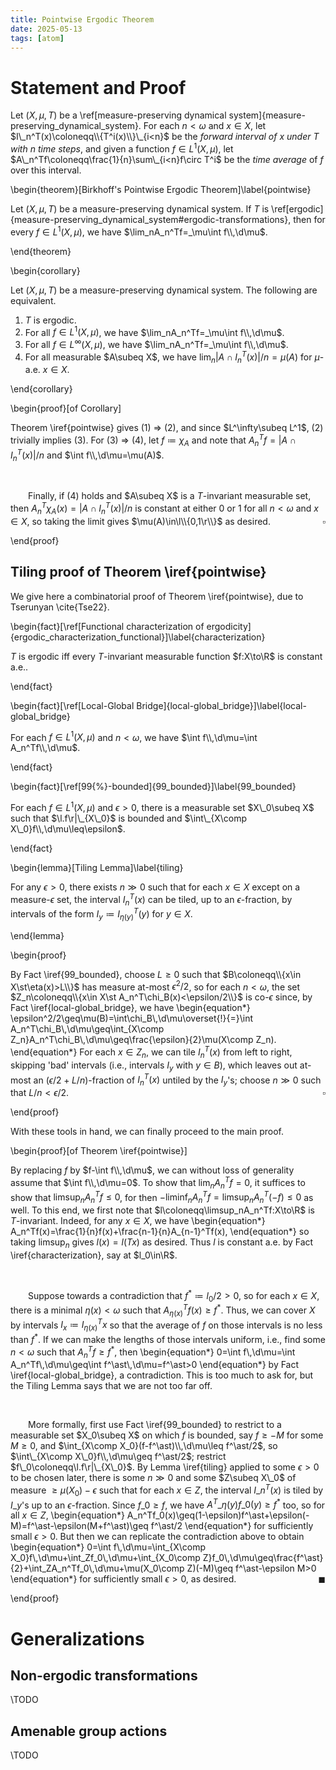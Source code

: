 ```yaml
---
title: Pointwise Ergodic Theorem
date: 2025-05-13
tags: [atom]
---
```


# Statement and Proof

Let $(X,\mu,T)$ be a \ref[measure-preserving dynamical system]{measure-preserving_dynamical_system}. For each $n<\omega$ and $x\in X$, let $I\_n^T(x)\coloneqq\\{T^i(x)\\}\_{i<n}$ be the _forward interval of $x$ under $T$ with $n$ time steps_, and given a function $f\in L^1(X,\mu)$, let $A\_n^Tf\coloneqq\frac{1}{n}\sum\_{i<n}f\circ T^i$ be the _time average_ of $f$ over this interval.

\begin{theorem}[Birkhoff's Pointwise Ergodic Theorem]\label{pointwise}

Let $(X,\mu,T)$ be a measure-preserving dynamical system. If $T$ is \ref[ergodic]{measure-preserving_dynamical_system#ergodic-transformations}, then for every $f\in L^1(X,\mu)$, we have $\lim_nA_n^Tf=_\mu\int f\\,\d\mu$.

\end{theorem}

\begin{corollary}

Let $(X,\mu,T)$ be a measure-preserving dynamical system. The following are equivalent.
1. $T$ is ergodic.
2. For all $f\in L^1(X,\mu)$, we have $\lim_nA_n^Tf=_\mu\int f\\,\d\mu$.
3. For all $f\in L^\infty(X,\mu)$, we have $\lim_nA_n^Tf=_\mu\int f\\,\d\mu$.
4. For all measurable $A\subeq X$, we have $\lim_n|A\cap I_n^T(x)|/n=\mu(A)$ for $\mu$-a.e. $x\in X$.

\end{corollary}

\begin{proof}[of Corollary]

Theorem \iref{pointwise} gives (1) $\Rightarrow$ (2), and since $L^\infty\subeq L^1$, (2) trivially implies (3). For (3) $\Rightarrow$ (4), let $f\coloneqq\chi_A$ and note that $A^T_nf=|A\cap I_n^T(x)|/n$ and $\int f\\,\d\mu=\mu(A)$.

<br>

&emsp;&emsp;Finally, if (4) holds and $A\subeq X$ is a $T$-invariant measurable set, then $A^T_n\chi_A(x)=|A\cap I_n^T(x)|/n$ is constant at either $0$ or $1$ for all $n<\omega$ and $x\in X$, so taking the limit gives $\mu(A)\in\l\\{0,1\r\\}$ as desired.<span style="float:right;">$\square$</span>

\end{proof}

## Tiling proof of Theorem \iref{pointwise}

We give here a combinatorial proof of Theorem \iref{pointwise}, due to Tserunyan \cite{Tse22}.

\begin{fact}[\ref[Functional characterization of ergodicity]{ergodic_characterization_functional}]\label{characterization}

$T$ is ergodic iff every $T$-invariant measurable function $f:X\to\R$ is constant a.e..

\end{fact}

\begin{fact}[\ref[Local-Global Bridge]{local-global_bridge}]\label{local-global_bridge}

For each $f\in L^1(X,\mu)$ and $n<\omega$, we have $\int f\\,\d\mu=\int A_n^Tf\\,\d\mu$.

\end{fact}

\begin{fact}[\ref[99{%}-bounded]{99_bounded}]\label{99_bounded}

For each $f\in L^1(X,\mu)$ and $\epsilon>0$, there is a measurable set $X\_0\subeq X$ such that $\l.f\r|\_{X\_0}$ is bounded and $\int\_{X\comp X\_0}f\\,\d\mu\leq\epsilon$.

\end{fact}

\begin{lemma}[Tiling Lemma]\label{tiling}

For any $\epsilon>0$, there exists $n\gg0$ such that for each $x\in X$ except on a measure-$\epsilon$ set, the interval $I_n^T(x)$ can be tiled, up to an $\epsilon$-fraction, by intervals of the form $I_y\coloneqq I_{\eta(y)}^T(y)$ for $y\in X$.

\end{lemma}

\begin{proof}

By Fact \iref{99_bounded}, choose $L\geq0$ such that $B\coloneqq\\{x\in X\st\eta(x)>L\\}$ has measure at-most $\epsilon^2/2$, so for each $n<\omega$, the set $Z_n\coloneqq\\{x\in X\st A_n^T\chi_B(x)<\epsilon/2\\}$ is co-$\epsilon$ since, by Fact \iref{local-global_bridge}, we have
\begin{equation*}
    \epsilon^2/2\geq\mu(B)=\int\chi_B\\,\d\mu\overset{!}{=}\int A_n^T\chi_B\\,\d\mu\geq\int_{X\comp Z_n}A_n^T\chi_B\\,\d\mu\geq\frac{\epsilon}{2}\mu(X\comp Z_n).
\end{equation*}
For each $x\in Z_n$, we can tile $I_n^T(x)$ from left to right, skipping 'bad' intervals (i.e., intervals $I_y$ with $y\in B$), which leaves out at-most an $(\epsilon/2+L/n)$-fraction of $I_n^T(x)$ untiled by the $I_y$'s; choose $n\gg0$ such that $L/n<\epsilon/2$.<span style="float:right;">$\square$</span>

\end{proof}

With these tools in hand, we can finally proceed to the main proof.

<div class="space"></div>

\begin{proof}[of Theorem \iref{pointwise}]

By replacing $f$ by $f-\int f\\,\d\mu$, we can without loss of generality assume that $\int f\\,\d\mu=0$. To show that $\lim_nA_n^Tf=0$, it suffices to show that $\limsup_nA_n^Tf\leq0$, for then $-\liminf_nA_n^Tf=\limsup_nA_n^T(-f)\leq0$ as well. To this end, we first note that $l\coloneqq\limsup_nA_n^Tf:X\to\R$ is $T$-invariant. Indeed, for any $x\in X$, we have
\begin{equation*}
    A_n^Tf(x)=\frac{1}{n}f(x)+\frac{n-1}{n}A_{n-1}^Tf(x),
\end{equation*}
so taking $\limsup_n$ gives $l(x)=l(Tx)$ as desired. Thus $l$ is constant a.e. by Fact \iref{characterization}, say at $l_0\in\R$.

<br>

&emsp;&emsp;Suppose towards a contradiction that $f^\ast\coloneqq l_0/2>0$, so for each $x\in X$, there is a minimal $\eta(x)<\omega$ such that $A_{\eta(x)}^Tf(x)\geq f^\ast$. Thus, we can cover $X$ by intervals $I_x\coloneqq I_{\eta(x)}^Tx$ so that the average of $f$ on those intervals is no less than $f^\ast$. If we can make the lengths of those intervals uniform, i.e., find some $n<\omega$ such that $A_n^Tf\geq f^\ast$, then
\begin{equation*}
    0=\int f\\,\d\mu=\int A_n^Tf\\,\d\mu\geq\int f^\ast\\,\d\mu=f^\ast>0
\end{equation*}
by Fact \iref{local-global_bridge}, a contradiction. This is too much to ask for, but the Tiling Lemma says that we are not too far off.

<br>

&emsp;&emsp;More formally, first use Fact \iref{99_bounded} to restrict to a measurable set $X_0\subeq X$ on which $f$ is bounded, say $f\geq-M$ for some $M\geq0$, and $\int_{X\comp X_0}(f-f^\ast)\\,\d\mu\leq f^\ast/2$, so $\int\_{X\comp X\_0}f\\,\d\mu\geq f^\ast/2$; restrict $f\_0\coloneqq\l.f\r|\_{X\_0}$. By Lemma \iref{tiling} applied to some $\epsilon>0$ to be chosen later, there is some $n\gg0$ and some $Z\subeq X\_0$ of measure $\geq\mu(X_0)-\epsilon$ such that for each $x\in Z$, the interval $I\_n^T(x)$ is tiled by $I\_y$'s up to an $\epsilon$-fraction. Since $f\_0\geq f$, we have $A^T\_{\eta(y)}f\_0(y)\geq f^\ast$ too, so for all $x\in Z$,
\begin{equation*}
    A_n^Tf_0(x)\geq(1-\epsilon)f^\ast+\epsilon(-M)=f^\ast-\epsilon(M+f^\ast)\geq f^\ast/2
\end{equation*}
for sufficiently small $\epsilon>0$. But then we can replicate the contradiction above to obtain
\begin{equation*}
    0=\int f\\,\d\mu=\int_{X\comp X_0}f\\,\d\mu+\int_Zf_0\\,\d\mu+\int_{X_0\comp Z}f_0\\,\d\mu\geq\frac{f^\ast}{2}+\int_ZA_n^Tf_0\\,\d\mu+\mu(X_0\comp Z)(-M)\geq f^\ast-\epsilon M>0
\end{equation*}
for sufficiently small $\epsilon>0$, as desired.<span style="float:right;">$\blacksquare$</span>

\end{proof}

# Generalizations

## Non-ergodic transformations

\TODO

## Amenable group actions

\TODO
